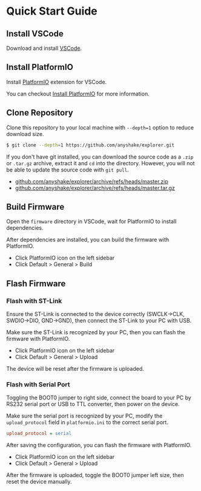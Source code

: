 # Quick Start Guide

## Install VSCode

Download and install [VSCode](https://code.visualstudio.com/).

## Install PlatformIO

Install [PlatformIO](https://platformio.org/) extension for VSCode.

You can checkout [Install PlatformIO](https://platformio.org/install/ide?install=vscode) for more information.

## Clone Repository

Clone this repository to your local machine with `--depth=1` option to reduce download size.

```bash
$ git clone --depth=1 https://github.com/anyshake/explorer.git
```

If you don't have git installed, you can download the source code as a `.zip` or `.tar.gz` archive, extract it and `cd` into the directory. However, you will not be able to update the source code with `git pull`.

 - [github.com/anyshake/explorer/archive/refs/heads/master.zip](https://github.com/anyshake/explorer/archive/refs/heads/master.zip)
 - [github.com/anyshake/explorer/archive/refs/heads/master.tar.gz](https://github.com/anyshake/explorer/archive/refs/heads/master.tar.gz)

## Build Firmware

Open the `firmware` directory in VSCode, wait for PlatformIO to install dependencies.

After dependencies are installed, you can build the firmware with PlatformIO.

 - Click PlatformIO icon on the left sidebar
 - Click Default > General > Build

## Flash Firmware

### Flash with ST-Link

Ensure the ST-Link is connected to the device correctly (SWCLK->CLK, SWDIO->DIO, GND->GND), then connect the ST-Link to your PC with USB.

Make sure the ST-Link is recognized by your PC, then you can flash the firmware with PlatformIO.

 - Click PlatformIO icon on the left sidebar
 - Click Default > General > Upload

The device will be reset after the firmware is uploaded.

### Flash with Serial Port

Toggling the BOOT0 jumper to right side, connect the board to your PC by RS232 serial port or USB to TTL converter, then power on the device.

Make sure the serial port is recognized by your PC, modify the `upload_protocol` field in `platformio.ini` to the correct serial port.

```ini
upload_protocol = serial
```

After saving the configuration, you can flash the firmware with PlatformIO.

 - Click PlatformIO icon on the left sidebar
 - Click Default > General > Upload

After the firmware is uploaded, toggle the BOOT0 jumper left size, then reset the device manually.

